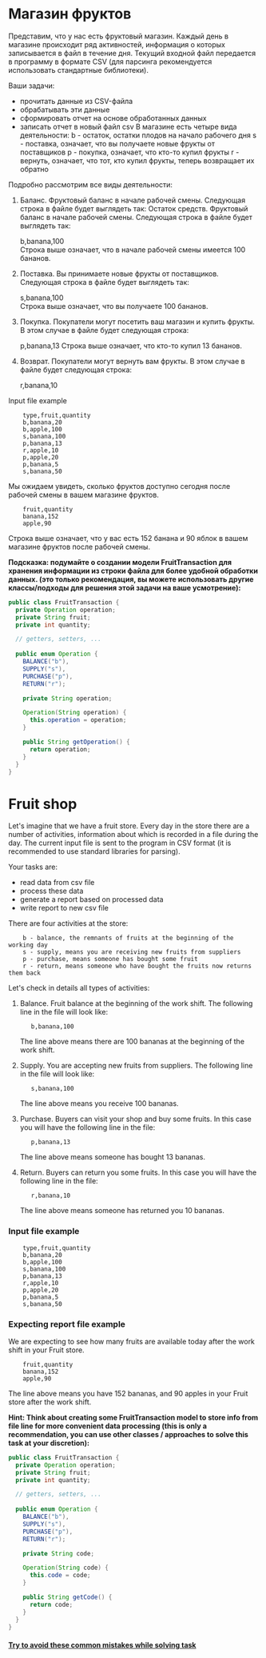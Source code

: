 # Магазин фруктов
Представим, что у нас есть фруктовый магазин. Каждый день в магазине происходит ряд активностей, информация о которых записывается в файл в течение дня. Текущий входной файл передается в программу в формате CSV (для парсинга рекомендуется использовать стандартные библиотеки).

Ваши задачи:

* прочитать данные из CSV-файла
* обрабатывать эти данные
* сформировать отчет на основе обработанных данных
* записать отчет в новый файл csv
  В магазине есть четыре вида деятельности:
  b - остаток, остатки плодов на начало рабочего дня
  s - поставка, означает, что вы получаете новые фрукты от поставщиков
  p - покупка, означает, что кто-то купил фрукты
  r - вернуть, означает, что тот, кто купил фрукты, теперь возвращает их обратно

Подробно рассмотрим все виды деятельности:
1. Баланс. Фруктовый баланс в начале рабочей смены. Следующая строка в файле будет выглядеть так:
   Остаток средств. Фруктовый баланс в начале рабочей смены. Следующая строка в файле будет выглядеть так:

   b,banana,100  
   Строка выше означает, что в начале рабочей смены имеется 100 бананов.

2. Поставка. Вы принимаете новые фрукты от поставщиков. Следующая строка в файле будет выглядеть так:

   s,banana,100  
   Строка выше означает, что вы получаете 100 бананов.

3. Покупка. Покупатели могут посетить ваш магазин и купить фрукты. В этом случае в файле будет следующая строка:

   p,banana,13
   Строка выше означает, что кто-то купил 13 бананов.

4. Возврат. Покупатели могут вернуть вам фрукты. В этом случае в файле будет следующая строка:

   r,banana,10

Input file example
```text
    type,fruit,quantity
    b,banana,20
    b,apple,100
    s,banana,100
    p,banana,13
    r,apple,10 
    p,apple,20 
    p,banana,5 
    s,banana,50
```
Мы ожидаем увидеть, сколько фруктов доступно сегодня после рабочей смены в вашем магазине фруктов.

```text
    fruit,quantity
    banana,152
    apple,90
```

Строка выше означает, что у вас есть 152 банана и 90 яблок в вашем магазине фруктов после рабочей смены.

**Подсказка: подумайте о создании модели FruitTransaction для хранения информации из строки файла для более удобной
обработки данных.
(это только рекомендация, вы можете использовать другие классы/подходы для решения этой задачи на ваше усмотрение):**

```java
public class FruitTransaction {
  private Operation operation;
  private String fruit;
  private int quantity;

  // getters, setters, ...
  
  public enum Operation {
    BALANCE("b"),
    SUPPLY("s"),
    PURCHASE("p"),
    RETURN("r");

    private String operation;

    Operation(String operation) {
      this.operation = operation;
    }

    public String getOperation() {
      return operation;
    }
  }
}
```

# Fruit shop
Let's imagine that we have a fruit store. Every day in the store there are a number of activities, 
information about which is recorded in a file during the day.
The current input file is sent to the program in CSV format (it is recommended to use standard libraries for parsing).

Your tasks are:
- read data from csv file
- process these data 
- generate a report based on processed data
- write report to new csv file

There are four activities at the store:
```text
    b - balance, the remnants of fruits at the beginning of the working day
    s - supply, means you are receiving new fruits from suppliers
    p - purchase, means someone has bought some fruit
    r - return, means someone who have bought the fruits now returns them back
```

Let's check in details all types of activities:
1. Balance. Fruit balance at the beginning of the work shift. The following line in the file will look like:
    
    ```text
       b,banana,100  
    ```
   The line above means there are 100 bananas at the beginning of the work shift. 
1. Supply. You are accepting new fruits from suppliers. The following line in the file will look like:
    
    ```text
       s,banana,100     
    ```
   The line above means you receive 100 bananas.
1. Purchase. Buyers can visit your shop and buy some fruits. In this case you will have the following line in the file:
    
    ```text
       p,banana,13  
    ```
   The line above means someone has bought 13 bananas.
1. Return. Buyers can return you some fruits. In this case you will have the following line in the file:
    
    ```text
       r,banana,10   
    ```
   The line above means someone has returned you 10 bananas.

### Input file example
```text
    type,fruit,quantity
    b,banana,20
    b,apple,100
    s,banana,100
    p,banana,13
    r,apple,10 
    p,apple,20 
    p,banana,5 
    s,banana,50
```

### Expecting report file example
We are expecting to see how many fruits are available today after the work shift in your Fruit store. 
```text
    fruit,quantity
    banana,152
    apple,90
```
The line above means you have 152 bananas, and 90 apples in your Fruit store after the work shift.

**Hint: Think about creating some FruitTransaction model to store info from file line for more convenient data processing 
(this is only a recommendation, you can use other classes / approaches to solve this task at your discretion):**
```java
public class FruitTransaction {
  private Operation operation;
  private String fruit;
  private int quantity;

  // getters, setters, ...
  
  public enum Operation {
    BALANCE("b"),
    SUPPLY("s"),
    PURCHASE("p"),
    RETURN("r");

    private String code;

    Operation(String code) {
      this.code = code;
    }

    public String getCode() {
      return code;
    }
  }
}
```

#### [Try to avoid these common mistakes while solving task](https://mate-academy.github.io/jv-program-common-mistakes/java-core/solid/fruit-shop)
